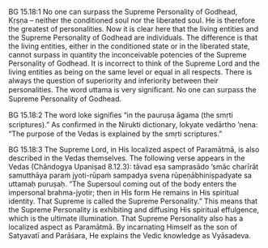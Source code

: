 BG 15.18:1	No one can surpass the Supreme Personality of Godhead, Kṛṣṇa – neither the conditioned soul nor the liberated soul. He is therefore the greatest of personalities. Now it is clear here that the living entities and the Supreme Personality of Godhead are individuals. The difference is that the living entities, either in the conditioned state or in the liberated state, cannot surpass in quantity the inconceivable potencies of the Supreme Personality of Godhead. It is incorrect to think of the Supreme Lord and the living entities as being on the same level or equal in all respects. There is always the question of superiority and inferiority between their personalities. The word uttama is very signiﬁcant. No one can surpass the Supreme Personality of Godhead.

BG 15.18:2	 The word loke signiﬁes “in the pauruṣa āgama (the smṛti scriptures).” As conﬁrmed in the Nirukti dictionary, lokyate vedārtho ’nena: “The purpose of the Vedas is explained by the smṛti scriptures.”

BG 15.18:3	 The Supreme Lord, in His localized aspect of Paramātmā, is also described in the Vedas themselves. The following verse appears in the Vedas (Chāndogya Upaniṣad 8.12.3): tāvad eṣa samprasādo ’smāc charīrāt samutthāya paraṁ jyoti-rūpaṁ sampadya svena rūpeṇābhiniṣpadyate sa uttamaḥ puruṣaḥ. “The Supersoul coming out of the body enters the impersonal brahma-jyotir; then in His form He remains in His spiritual identity. That Supreme is called the Supreme Personality.” This means that the Supreme Personality is exhibiting and diffusing His spiritual effulgence, which is the ultimate illumination. That Supreme Personality also has a localized aspect as Paramātmā. By incarnating Himself as the son of Satyavatī and Parāśara, He explains the Vedic knowledge as Vyāsadeva.